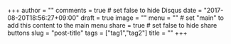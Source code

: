 +++
author = ""
comments = true	# set false to hide Disqus
date = "2017-08-20T18:56:27+09:00"
draft = true
image = ""
menu = ""		# set "main" to add this content to the main menu
share = true	# set false to hide share buttons
slug = "post-title"
tags = ["tag1","tag2"]
title = ""
+++
